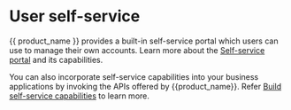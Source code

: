 # User self-service

{{ product_name }} provides a built-in self-service portal which users can use to manage their own accounts. Learn more about the [Self-service portal]({{base_path}}/guides/user-self-service/overview/) and its  capabilities.

You can also incorporate self-service capabilities into your business applications by invoking the APIs offered by {{product_name}}. Refer [Build self-service capabilities]({{base_path}}/guides/user-self-service/build-self-service-capabilities/) to learn more.
